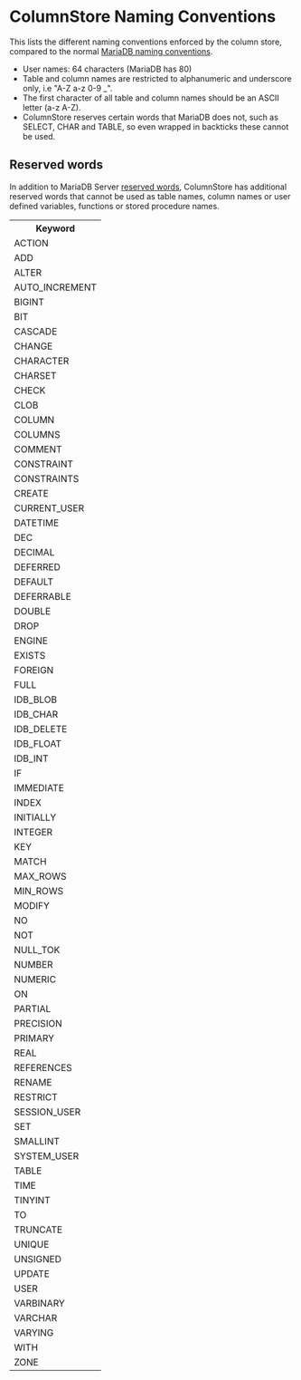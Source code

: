 # ColumnStore Naming Conventions

This lists the different naming conventions enforced by the column store, compared to the normal [MariaDB naming conventions](https://mariadb.com/kb/en/mariadb/identifier-names).

- User names: 64 characters (MariaDB has 80)
- Table and column names are restricted to alphanumeric and underscore only, i.e "A-Z a-z 0-9 _".
- The first character of all table and column names should be an ASCII  letter (a-z A-Z).
- ColumnStore reserves certain words that MariaDB does not, such as SELECT, CHAR and TABLE, so even wrapped in backticks these cannot be used.

## Reserved words

In addition to MariaDB Server [reserved words](/sql-statements-structure/sql-language-structure/reserved-words), ColumnStore has additional reserved words that cannot be used as table names, column names or user defined variables, functions or stored procedure names.

<table><tbody><tr><th>Keyword</th></tr>
<tr><td>ACTION</td></tr>
<tr><td>ADD</td></tr>
<tr><td>ALTER</td></tr>
<tr><td>AUTO_INCREMENT</td></tr>
<tr><td>BIGINT</td></tr>
<tr><td>BIT</td></tr>
<tr><td>CASCADE</td></tr>
<tr><td>CHANGE</td></tr>
<tr><td>CHARACTER</td></tr>
<tr><td>CHARSET</td></tr>
<tr><td>CHECK</td></tr>
<tr><td>CLOB</td></tr>
<tr><td>COLUMN</td></tr>
<tr><td>COLUMNS</td></tr>
<tr><td>COMMENT</td></tr>
<tr><td>CONSTRAINT</td></tr>
<tr><td>CONSTRAINTS</td></tr>
<tr><td>CREATE</td></tr>
<tr><td>CURRENT_USER</td></tr>
<tr><td>DATETIME</td></tr>
<tr><td>DEC</td></tr>
<tr><td>DECIMAL</td></tr>
<tr><td>DEFERRED</td></tr>
<tr><td>DEFAULT</td></tr>
<tr><td>DEFERRABLE</td></tr>
<tr><td>DOUBLE</td></tr>
<tr><td>DROP</td></tr>
<tr><td>ENGINE</td></tr>
<tr><td>EXISTS</td></tr>
<tr><td>FOREIGN</td></tr>
<tr><td>FULL</td></tr>
<tr><td>IDB_BLOB</td></tr>
<tr><td>IDB_CHAR</td></tr>
<tr><td>IDB_DELETE</td></tr>
<tr><td>IDB_FLOAT</td></tr>
<tr><td>IDB_INT</td></tr>
<tr><td>IF</td></tr>
<tr><td>IMMEDIATE</td></tr>
<tr><td>INDEX</td></tr>
<tr><td>INITIALLY</td></tr>
<tr><td>INTEGER</td></tr>
<tr><td>KEY</td></tr>
<tr><td>MATCH</td></tr>
<tr><td>MAX_ROWS</td></tr>
<tr><td>MIN_ROWS</td></tr>
<tr><td>MODIFY</td></tr>
<tr><td>NO</td></tr>
<tr><td>NOT</td></tr>
<tr><td>NULL_TOK</td></tr>
<tr><td>NUMBER</td></tr>
<tr><td>NUMERIC</td></tr>
<tr><td>ON</td></tr>
<tr><td>PARTIAL</td></tr>
<tr><td>PRECISION</td></tr>
<tr><td>PRIMARY</td></tr>
<tr><td>REAL</td></tr>
<tr><td>REFERENCES</td></tr>
<tr><td>RENAME</td></tr>
<tr><td>RESTRICT</td></tr>
<tr><td>SESSION_USER</td></tr>
<tr><td>SET</td></tr>
<tr><td>SMALLINT</td></tr>
<tr><td>SYSTEM_USER</td></tr>
<tr><td>TABLE</td></tr>
<tr><td>TIME</td></tr>
<tr><td>TINYINT</td></tr>
<tr><td>TO</td></tr>
<tr><td>TRUNCATE</td></tr>
<tr><td>UNIQUE</td></tr>
<tr><td>UNSIGNED</td></tr>
<tr><td>UPDATE</td></tr>
<tr><td>USER</td></tr>
<tr><td>VARBINARY</td></tr>
<tr><td>VARCHAR</td></tr>
<tr><td>VARYING</td></tr>
<tr><td>WITH</td></tr>
<tr><td>ZONE</td></tr>
</tbody></table>